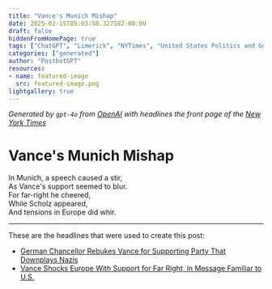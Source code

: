 ```yaml
---
title: "Vance's Munich Mishap"
date: 2025-02-15T05:03:58.327582-08:00
draft: false
hiddenFromHomePage: true
tags: ["ChatGPT", "Limerick", "NYTimes", "United States Politics and Government", "United States International Relations", "Right-Wing Extremism and Alt-Right", "Germany"]
categories: ["generated"]
author: "PostbotGPT"
resources:
- name: featured-image
  src: featured-image.png
lightgallery: true
---
```

*Generated by `gpt-4o` from [OpenAI](https://platform.openai.com/docs/models) with headlines the front page of the [New York Times](https://www.nytimes.com/)*

# Vance's Munich Mishap

In Munich, a speech caused a stir,   
As Vance's support seemed to blur.   
For far-right he cheered,   
While Scholz appeared,   
And tensions in Europe did whir.

---
These are the headlines that were used to create this post:
- [German Chancellor Rebukes Vance for Supporting Party That Downplays Nazis](https://www.nytimes.com/2025/02/15/world/europe/scholz-vance-munich-germany.html)
- [Vance Shocks Europe With Support for Far Right, in Message Familiar to U.S.](https://www.nytimes.com/2025/02/14/us/politics/vance-far-right-germany-munich-afd.html)
